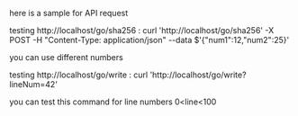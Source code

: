 here is a sample for API request

testing http://localhost/go/sha256 :
curl 'http://localhost/go/sha256' -X POST -H "Content-Type: application/json" --data $'{"num1":12,"num2":25}'

you can use different numbers

testing http://localhost/go/write :
curl 'http://localhost/go/write?lineNum=42'

you can test this command for line numbers 0<line<100
